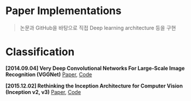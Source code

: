 # Paper Implementations
> 논문과 GitHub을 바탕으로 직접 Deep learning architecture 등을 구현

# Classification

**[2014.09.04] Very Deep Convolutional Networks For Large-Scale Image Recognition (VGGNet)**
[Paper](https://arxiv.org/abs/1409.1556), [Code]()


**[2015.12.02] Rethinking the Inception Architecture for Computer Vision (Inception v2, v3)**
[Paper](https://arxiv.org/abs/1512.00567), [Code]()

